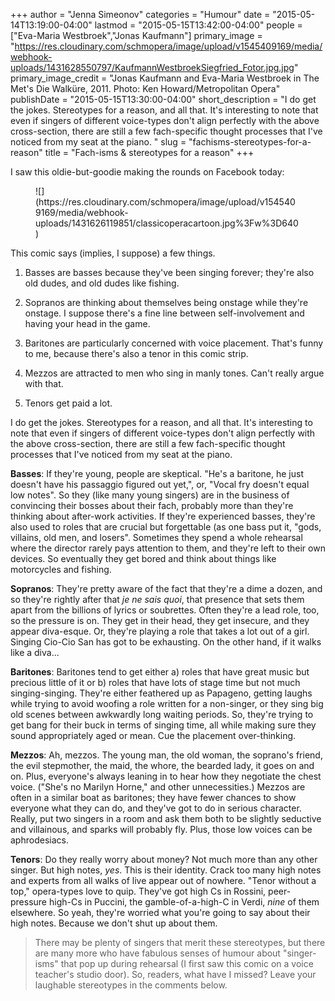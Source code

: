 +++
author = "Jenna Simeonov"
categories = "Humour"
date = "2015-05-14T13:19:00-04:00"
lastmod = "2015-05-15T13:42:00-04:00"
people = ["Eva-Maria Westbroek","Jonas Kaufmann"]
primary_image = "https://res.cloudinary.com/schmopera/image/upload/v1545409169/media/webhook-uploads/1431628550797/KaufmannWestbroekSiegfried_Fotor.jpg.jpg"
primary_image_credit = "Jonas Kaufmann and Eva-Maria Westbroek in The Met's Die Walküre, 2011. Photo: Ken Howard/Metropolitan Opera"
publishDate = "2015-05-15T13:30:00-04:00"
short_description = "I do get the jokes. Stereotypes for a reason, and all that. It&#039;s interesting to note that even if singers of different voice-types don&#039;t align perfectly with the above cross-section, there are still a few fach-specific thought processes that I&#039;ve noticed from my seat at the piano. "
slug = "fachisms-stereotypes-for-a-reason"
title = "Fach-isms &amp; stereotypes for a reason"
+++

I saw this oldie-but-goodie making the rounds on Facebook today:

<figure data-type="image">
![](https://res.cloudinary.com/schmopera/image/upload/v1545409169/media/webhook-uploads/1431626119851/classicoperacartoon.jpg%3Fw%3D640)
</figure>

This comic says (implies, I suppose) a few things.

1. Basses are basses because they've been singing forever; they're also old dudes, and old dudes like fishing.

2. Sopranos are thinking about themselves being onstage while they're onstage. I suppose there's a fine line between self-involvement and having your head in the game.

3. Baritones are particularly concerned with voice placement. That's funny to me, because there's also a tenor in this comic strip.

4. Mezzos are attracted to men who sing in manly tones. Can't really argue with that.

5. Tenors get paid a lot.

I do get the jokes. Stereotypes for a reason, and all that. It's interesting to note that even if singers of different voice-types don't align perfectly with the above cross-section, there are still a few fach-specific thought processes that I've noticed from my seat at the piano. 

**Basses**: If they're young, people are skeptical. "He's a baritone, he just doesn't have his passaggio figured out yet,", or, "Vocal fry doesn't equal low notes". So they (like many young singers) are in the business of convincing their bosses about their fach, probably more than they're thinking about after-work activities. If they're experienced basses, they're also used to roles that are crucial but forgettable (as one bass put it, "gods, villains, old men, and losers". Sometimes they spend a whole rehearsal where the director rarely pays attention to them, and they're left to their own devices. So eventually they get bored and think about things like motorcycles and fishing.

**Sopranos**: They're pretty aware of the fact that they're a dime a dozen, and so they're rightly after that *je ne sais quoi*, that presence that sets them apart from the billions of lyrics or soubrettes. Often they're a lead role, too, so the pressure is on. They get in their head, they get insecure, and they appear diva-esque. Or, they're playing a role that takes a lot out of a girl. Singing Cio-Cio San has got to be exhausting. On the other hand, if it walks like a diva...

**Baritones**: Baritones tend to get either a) roles that have great music but precious little of it or b) roles that have lots of stage time but not much singing-singing. They're either feathered up as Papageno, getting laughs while trying to avoid woofing a role written for a non-singer, or they sing big old scenes between awkwardly long waiting periods. So, they're trying to get bang for their buck in terms of singing time, all while making sure they sound appropriately aged or mean. Cue the placement over-thinking.

**Mezzos**: Ah, mezzos. The young man, the old woman, the soprano's friend, the evil stepmother, the maid, the whore, the bearded lady, it goes on and on. Plus, everyone's always leaning in to hear how they negotiate the chest voice. ("She's no Marilyn Horne," and other unnecessities.) Mezzos are often in a similar boat as baritones; they have fewer chances to show everyone what they can do, and they've got to do in serious character. Really, put two singers in a room and ask them both to be slightly seductive and villainous, and sparks will probably fly. Plus, those low voices can be aphrodesiacs. 

**Tenors**: Do they really worry about money? Not much more than any other singer. But high notes, *yes*. This is their identity. Crack too many high notes and experts from all walks of live appear out of nowhere. "Tenor without a top," opera-types love to quip. They've got high Cs in Rossini, peer-pressure high-Cs in Puccini, the gamble-of-a-high-C in Verdi, *nine* of them elsewhere. So yeah, they're worried what you're going to say about their high notes. Because we don't shut up about them.

>There may be plenty of singers that merit these stereotypes, but there are many more who have fabulous senses of humour about "singer-isms" that pop up during rehearsal (I first saw this comic on a voice teacher's studio door). So, readers, what have I missed? Leave your laughable stereotypes in the comments below. 
